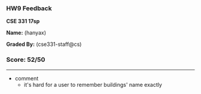 ### HW9 Feedback

**CSE 331 17sp**

**Name:** <student name> (hanyax)

**Graded By:** <ta name> (cse331-staff@cs)

### Score: 52/50
---

- comment
  - it's hard for a user to remember buildings' name exactly

